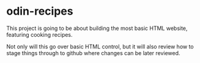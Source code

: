 # odin-recipes

This project is going to be about building the most basic HTML website, featuring cooking recipes.

Not only will this go over basic HTML control, but it will also review how to stage things through to github where changes can be later reviewed.